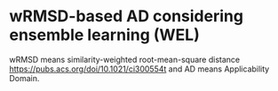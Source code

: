 # wRMSD-based AD considering ensemble learning (WEL)
wRMSD means similarity-weighted root-mean-square distance https://pubs.acs.org/doi/10.1021/ci300554t and AD means Applicability Domain.
